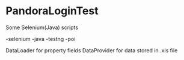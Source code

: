 # PandoraLoginTest
Some Selenium(Java) scripts 


-selenium
-java
-testng
-poi

DataLoader for property fields 
DataProvider for data stored in .xls file

